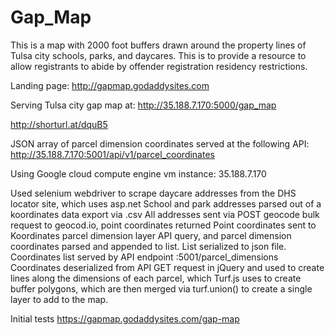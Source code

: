 # Gap_Map

This is a map with 2000 foot buffers drawn around the property lines of Tulsa city schools, parks, and daycares. This is to provide a resource to allow registrants to abide by offender registration residency restrictions.

Landing page:
http://gapmap.godaddysites.com

Serving Tulsa city gap map at:
http://35.188.7.170:5000/gap_map

http://shorturl.at/dquB5

JSON array of parcel dimension coordinates served at the following API:
http://35.188.7.170:5001/api/v1/parcel_coordinates

Using Google cloud compute engine vm instance:
35.188.7.170

Used selenium webdriver to scrape daycare addresses from the DHS locator site, which uses asp.net
School and park addresses parsed out of a koordinates data export via .csv
All addresses sent via POST geocode bulk request to geocod.io, point coordinates returned
Point coordinates sent to Koordinates parcel dimension layer API query, and parcel dimension coordinates parsed and appended to list. List serialized to json file. 
Coordinates list served by API endpoint :5001/parcel_dimensions 
Coordinates deserialized from API GET request in jQuery and used to create lines along the dimensions of each parcel, which Turf.js uses to create buffer polygons, which are then merged via turf.union() to create a single layer to add to the map.

 
Initial tests
https://gapmap.godaddysites.com/gap-map
